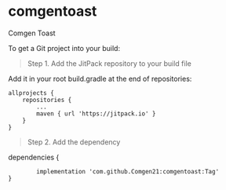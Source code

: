 # comgentoast
Comgen Toast


To get a Git project into your build:

> Step 1. Add the JitPack repository to your build file

  Add it in your root build.gradle at the end of repositories:
  
  	allprojects {
		repositories {
			...
			maven { url 'https://jitpack.io' }
		}
	}
  
  
  > Step 2. Add the dependency
  
  dependencies {
  
	        implementation 'com.github.Comgen21:comgentoast:Tag'
	}
